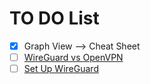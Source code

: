 # TO DO List
- [x] Graph View --> Cheat Sheet
- [ ] [WireGuard vs OpenVPN](obsidian://open?vault=cybersecNotes&file=Projects%2FcybsersecAnalyst%2FVPN%2FWireGuard%20vs%20OpenVPN%20TO%20DO)
- [ ] [Set Up WireGuard](obsidian://open?vault=cybersecNotes&file=Projects%2FcybsersecAnalyst%2FVPN%2FWireGuard%2FSet%20Up%20WireGuard%20TO%20DO)
